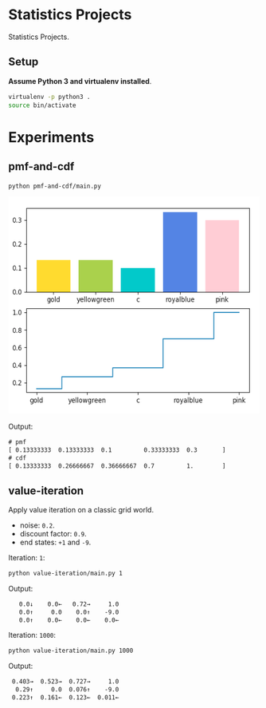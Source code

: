 # Statistics Projects
Statistics Projects.

## Setup
**Assume Python 3 and virtualenv installed**.

```sh
virtualenv -p python3 .
source bin/activate
```

# Experiments


## pmf-and-cdf

```sh
python pmf-and-cdf/main.py
```

<img src="_assets/pmf-and-cdf.png" width="558" height="435">

Output:
```
# pmf
[ 0.13333333  0.13333333  0.1         0.33333333  0.3       ]
# cdf
[ 0.13333333  0.26666667  0.36666667  0.7         1.        ]
```

## value-iteration
Apply value iteration on a classic grid world.

* noise: `0.2`.
* discount factor: `0.9`.
* end states: `+1` and `-9`.

Iteration: `1`:
```sh
python value-iteration/main.py 1
```

Output:
```
   0.0↓    0.0←   0.72→     1.0
   0.0↑     0.0    0.0↑    -9.0
   0.0↑    0.0←    0.0←    0.0←
```

Iteration: `1000`:
```sh
python value-iteration/main.py 1000
```

Output:
```
 0.403→  0.523→  0.727→     1.0
  0.29↑     0.0  0.076↑    -9.0
 0.223↑  0.161←  0.123←  0.011←
```
